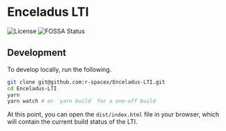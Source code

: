 # Enceladus LTI

![License]
![FOSSA Status]

[fossa status]: https://app.fossa.io/api/projects/git%2Bgithub.com%2Fr-spacex%2FEnceladus-LTI.svg?type=shield
[license]: https://img.shields.io/github/license/r-spacex/Enceladus-LTI.svg?style=flat-square

## Development

To develop locally,
run the following.

```bash
git clone git@github.com:r-spacex/Enceladus-LTI.git
cd Enceladus-LTI
yarn
yarn watch # or `yarn build` for a one-off build
```

At this point, you can open the `dist/index.html` file in your browser,
which will contain the current build status of the LTI.
